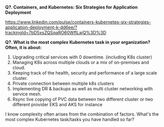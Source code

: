 **Q?. Containers, and Kubernetes: Six Strategies for Application Deployment**

https://www.linkedin.com/pulse/containers-kubernetes-six-strategies-application-deployment-k-dd6ee/?trackingId=7bD5xsZQSqaRO60WflLajQ%3D%3D

**Q?. What is the most complex Kubernetes task in your organization? Often, it is about:**

1. Upgrading critical services with 0 downtime. (including K8s cluster)
2. Managing K8s across multiple clouds or a mix of on-premises and cloud.
3. Keeping track of the health, security and performance of a large scale cluster.
4. Private connection between multiple k8s clusters
5. Implementing DR & backups as well as multi cluster networking with service mesh. 
6. Rsync live copying of PVC data between two different cluster or two different provider EKS and AKS for instance

 I know complexity often arises from the combination of factors. What's the most complex Kubernetes task/tasks you have handled so far?
